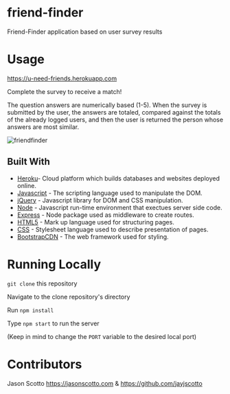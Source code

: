 # friend-finder
Friend-Finder application based on user survey results

# Usage
https://u-need-friends.herokuapp.com

Complete the survey to receive a match!

The question answers are numerically based (1-5). When the survey is submitted by the user, the answers are totaled, compared against the totals of the already logged users, and then the user is returned the person whose answers are most similar.

![friendfinder](https://user-images.githubusercontent.com/50807550/72106168-d7175780-32fc-11ea-8b63-6642d6d65859.gif)


## Built With
* [Heroku](https://www.heroku.com/)- Cloud platform which builds databases and websites deployed online. 
* [Javascript](https://www.javascript.com/) - The scripting language used to manipulate the DOM.  
* [jQuery](http://jquery.com/) - Javascript library for DOM and CSS manipulation.
* [Node](https://nodejs.org/en) - Javascript run-time environment that exectues server side code.
* [Express](https://www.npmjs.com/package/express) - Node package used as middleware to create routes.
* [HTML5](https://developer.mozilla.org/en-US/docs/Web/Guide/HTML/HTML5) - Mark up language used for structuring pages. 
* [CSS](https://developer.mozilla.org/en-US/docs/Web/CSS) - Stylesheet language used to describe presentation of pages. 
* [BootstrapCDN](https://getbootstrap.com/docs/4.1/getting-started/introduction/) - The web framework used for styling.

# Running Locally
`git clone` this repository

Navigate to the clone repository's directory

Run `npm install`

Type `npm start` to run the server 

(Keep in mind to change the `PORT` variable to the desired local port)


# Contributors
Jason Scotto https://jasonscotto.com  & https://github.com/jayjscotto
